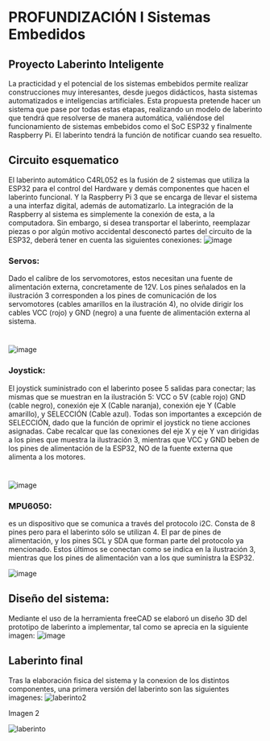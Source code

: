 # PROFUNDIZACIÓN I Sistemas Embedidos
## Proyecto Laberinto Inteligente
La practicidad y el potencial de los sistemas embebidos permite realizar 
construcciones muy interesantes, desde juegos didácticos, hasta sistemas 
automatizados e inteligencias artificiales. Esta propuesta pretende hacer un 
sistema que pase por todas estas etapas, realizando un modelo de laberinto 
que tendrá que resolverse de manera automática, valiéndose del 
funcionamiento de sistemas embebidos como el SoC ESP32 y finalmente 
Raspberry Pi. El laberinto tendrá la función de notificar cuando sea resuelto.

## Circuito esquematico
El laberinto automático C4RL052 es la fusión de 2 sistemas que utiliza la ESP32 para el 
control del Hardware y demás componentes que hacen el laberinto funcional. Y la 
Raspberry Pi 3 que se encarga de llevar el sistema a una interfaz digital, además de 
automatizarlo.
La integración de la Raspberry al sistema es simplemente la conexión de esta, a la 
computadora. Sin embargo, si desea transportar el laberinto, reemplazar piezas o por 
algún motivo accidental desconectó partes del circuito de la ESP32, deberá tener en 
cuenta las siguientes conexiones:
![image](https://github.com/lokoi2c/PROF_II_Sis_embedidos/assets/71717504/b84b9625-7a5d-4463-94c3-fba522d0611c)

### Servos: 
Dado el calibre de los 
servomotores, estos necesitan una fuente de 
alimentación externa, concretamente de 12V.
Los pines señalados en la ilustración 3 
corresponden a los pines de comunicación de 
los servomotores (cables amarillos en la 
ilustración 4), no olvide dirigir los cables VCC
(rojo) y GND (negro) a una fuente de 
alimentación externa al sistema.
#
![image](https://github.com/lokoi2c/PROF_II_Sis_embedidos/assets/71717504/889db8cf-b9b7-4672-8659-4348fc85a712)
### Joystick:
El joystick suministrado con el 
laberinto posee 5 salidas para conectar; las mismas que 
se muestran en la ilustración 5: VCC o 5V (cable rojo) 
GND (cable negro), conexión eje X (Cable naranja),
conexión eje Y (Cable amarillo), y SELECCIÓN (Cable 
azul). Todas son importantes a excepción de 
SELECCIÓN, dado que la función de oprimir el joystick 
no tiene acciones asignadas. Cabe recalcar que las 
conexiones del eje X y eje Y van dirigidas a los pines que 
muestra la ilustración 3, mientras que VCC y GND beben 
de los pines de alimentación de la ESP32, NO de la fuente externa que alimenta a los 
motores. 
#
![image](https://github.com/lokoi2c/PROF_II_Sis_embedidos/assets/71717504/1c1f038a-91c9-49d0-a9cd-60da1bf80e4e)
### MPU6050:
es un 
dispositivo que se comunica a través del protocolo i2C. 
Consta de 8 pines pero para el laberinto sólo se utilizan 4. El 
par de pines de alimentación, y los pines SCL y SDA que 
forman parte del protocolo ya mencionado. Estos últimos se 
conectan como se indica en la ilustración 3, mientras que los 
pines de alimentación van a los que suministra la ESP32.

![image](https://github.com/lokoi2c/PROF_II_Sis_embedidos/assets/71717504/6f8bfce0-033a-4801-abd3-98e0153114d6)

## Diseño del sistema:
Mediante el uso de la herramienta freeCAD  se elaboró un diseño 3D del prototipo de laberinto a implementar, tal como se aprecia en la siguiente imagen:
![image](https://github.com/lokoi2c/PROF_II_Sis_embedidos/assets/71717504/5f59cf84-d472-44ad-b9b8-447e10a46abf)

## Laberinto final
Tras la elaboración fisica del sistema y la conexion de los distintos componentes, una primera versión del laberinto son las siguientes imagenes:
![laberinto2](https://github.com/lokoi2c/PROF_II_Sis_embedidos/assets/71717504/df13e8dd-af8d-4b98-87bd-7418dc23e212)

Imagen 2

![laberinto](https://github.com/lokoi2c/PROF_II_Sis_embedidos/assets/71717504/32fb4e13-0f13-4f7b-8952-f1f387bd18af)

